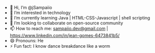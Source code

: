 - 👋 Hi, I’m @jSampaiio
- 👀 I’m interested in technology
- 🌱 I’m currently learning Java | HTML-CSS-Javascript | shell scripting
- 💞️ I’m looking to collaborate on open-source community
- 📫 How to reach me: sampaiio.dev@gmail.com | https://www.linkedin.com/in/jean-gomes-6473841b5/
- 😄 Pronouns: He
- ⚡ Fun fact: I know dance breakdance like a worm

<!---
jSampaiio/jSampaiio is a ✨ special ✨ repository because its `README.md` (this file) appears on your GitHub profile.
You can click the Preview link to take a look at your changes.
--->

